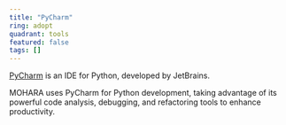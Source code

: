 ```yaml
---
title: "PyCharm"
ring: adopt
quadrant: tools
featured: false
tags: []
---
```


[PyCharm](https://www.jetbrains.com/pycharm/) is an IDE for Python, developed by JetBrains.

MOHARA uses PyCharm for Python development, taking advantage of its powerful code analysis, debugging, and refactoring tools to enhance productivity.
